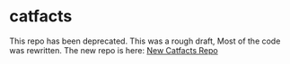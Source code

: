 # catfacts
This repo has been deprecated.  This was a rough draft, Most of the code was rewritten.
The new repo is here: [New Catfacts Repo](https://github.com/nkiermaier/catfacts)
